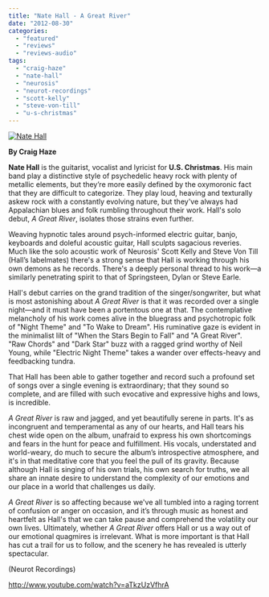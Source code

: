 ```yaml
---
title: "Nate Hall - A Great River"
date: "2012-08-30"
categories: 
  - "featured"
  - "reviews"
  - "reviews-audio"
tags: 
  - "craig-haze"
  - "nate-hall"
  - "neurosis"
  - "neurot-recordings"
  - "scott-kelly"
  - "steve-von-till"
  - "u-s-christmas"
---
```


[![](http://www.hellbound.ca/wp-content/uploads/2012/08/Nate-Hall.jpg "Nate Hall")](http://www.hellbound.ca/2012/08/nate-hall-a-great-river/nate-hall/)

**By Craig Haze**

**Nate Hall** is the guitarist, vocalist and lyricist for **U.S. Christmas**. His main band play a distinctive style of psychedelic heavy rock with plenty of metallic elements, but they’re more easily defined by the oxymoronic fact that they are difficult to categorize. They play loud, heaving and texturally askew rock with a constantly evolving nature, but they've always had Appalachian blues and folk rumbling throughout their work. Hall's solo debut, _A Great River_, isolates those strains even further.

Weaving hypnotic tales around psych-informed electric guitar, banjo, keyboards and doleful acoustic guitar, Hall sculpts sagacious reveries. Much like the solo acoustic work of Neurosis' Scott Kelly and Steve Von Till (Hall’s labelmates) there's a strong sense that Hall is working through his own demons as he records. There's a deeply personal thread to his work—a similarly penetrating spirit to that of Springsteen, Dylan or Steve Earle.

Hall's debut carries on the grand tradition of the singer/songwriter, but what is most astonishing about _A Great River_ is that it was recorded over a single night—and it must have been a portentous one at that. The contemplative melancholy of his work comes alive in the bluegrass and psychotropic folk of "Night Theme" and "To Wake to Dream". His ruminative gaze is evident in the minimalist lilt of "When the Stars Begin to Fall" and "A Great River". "Raw Chords" and "Dark Star" buzz with a ragged grind worthy of Neil Young, while "Electric Night Theme" takes a wander over effects-heavy and feedbacking tundra.

That Hall has been able to gather together and record such a profound set of songs over a single evening is extraordinary; that they sound so complete, and are filled with such evocative and expressive highs and lows, is incredible.

_A Great River_ is raw and jagged, and yet beautifully serene in parts. It's as incongruent and temperamental as any of our hearts, and Hall tears his chest wide open on the album, unafraid to express his own shortcomings and fears in the hunt for peace and fulfillment. His vocals, understated and world-weary, do much to secure the album’s introspective atmosphere, and it's in that meditative core that you feel the pull of its gravity. Because although Hall is singing of his own trials, his own search for truths, we all share an innate desire to understand the complexity of our emotions and our place in a world that challenges us daily.

_A Great River_ is so affecting because we've all tumbled into a raging torrent of confusion or anger on occasion, and it’s through music as honest and heartfelt as Hall's that we can take pause and comprehend the volatility our own lives. Ultimately, whether _A Great River_ offers Hall or us a way out of our emotional quagmires is irrelevant. What is more important is that Hall has cut a trail for us to follow, and the scenery he has revealed is utterly spectacular.

(Neurot Recordings)

http://www.youtube.com/watch?v=aTkzUzVfhrA
